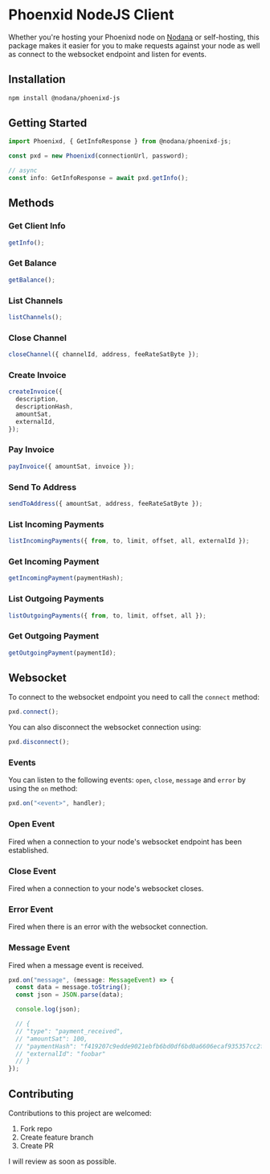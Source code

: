 # Phoenxid NodeJS Client

Whether you're hosting your Phoenixd node on [Nodana](https://nodana.io) or self-hosting, this package makes it easier for you to make requests against your node as well as connect to the websocket endpoint and listen for events.

## Installation

```bash
npm install @nodana/phoenixd-js
```

## Getting Started

```js
import Phoenixd, { GetInfoResponse } from @nodana/phoenixd-js;

const pxd = new Phoenixd(connectionUrl, password);

// async
const info: GetInfoResponse = await pxd.getInfo();
```

## Methods

### Get Client Info

```js
getInfo();
```

### Get Balance

```js
getBalance();
```

### List Channels

```js
listChannels();
```

### Close Channel

```js
closeChannel({ channelId, address, feeRateSatByte });
```

### Create Invoice

```js
createInvoice({
  description,
  descriptionHash,
  amountSat,
  externalId,
});
```

### Pay Invoice

```js
payInvoice({ amountSat, invoice });
```

### Send To Address

```js
sendToAddress({ amountSat, address, feeRateSatByte });
```

### List Incoming Payments

```js
listIncomingPayments({ from, to, limit, offset, all, externalId });
```

### Get Incoming Payment

```js
getIncomingPayment(paymentHash);
```

### List Outgoing Payments

```js
listOutgoingPayments({ from, to, limit, offset, all });
```

### Get Outgoing Payment

```js
getOutgoingPayment(paymentId);
```

## Websocket

To connect to the websocket endpoint you need to call the `connect` method:

```js
pxd.connect();
```

You can also disconnect the websocket connection using:

```js
pxd.disconnect();
```

### Events

You can listen to the following events: `open`, `close`, `message` and `error` by using the `on` method:

```js
pxd.on("<event>", handler);
```

### Open Event

Fired when a connection to your node's websocket endpoint has been established.

### Close Event

Fired when a connection to your node's websocket closes.

### Error Event

Fired when there is an error with the websocket connection.

### Message Event

Fired when a message event is received.

```js
pxd.on("message", (message: MessageEvent) => {
  const data = message.toString();
  const json = JSON.parse(data);

  console.log(json);

  // {
  // "type": "payment_received",
  // "amountSat": 100,
  // "paymentHash": "f419207c9edde9021ebfb6bd0df6bd0a6606ecaf935357cc2f362e30835c3765",
  // "externalId": "foobar"
  // }
});
```

## Contributing

Contributions to this project are welcomed:

1. Fork repo
2. Create feature branch
3. Create PR

I will review as soon as possible.
